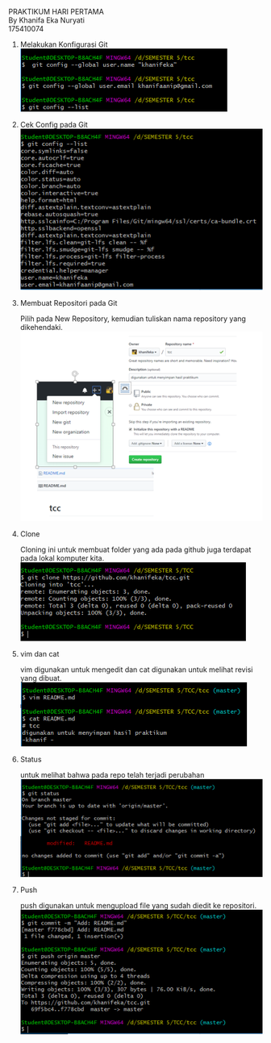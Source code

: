 PRAKTIKUM HARI PERTAMA   
By Khanifa Eka Nuryati   
175410074  
1. Melakukan Konfigurasi Git
![1](pict/login.png)
2. Cek Config pada Git
![1](pict/config.png)
3. Membuat Repositori pada Git

    Pilih pada New Repository, kemudian tuliskan nama repository yang dikehendaki.
![1](pict/newreporev.png)
4. Clone 

    Cloning ini untuk membuat folder yang ada pada github juga terdapat pada lokal komputer kita.
![1](pict/clone.png)
5. vim dan cat

    vim digunakan untuk mengedit dan cat digunakan untuk melihat revisi yang dibuat.
![1](pict/vimandcat.png)

6. Status

    untuk melihat bahwa pada repo telah terjadi perubahan
![1](pict/status.png)

7. Push

    push digunakan untuk mengupload file yang sudah diedit ke repositori. 
![1](pict/push.png)
